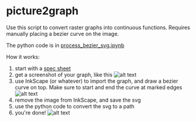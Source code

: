 # picture2graph

Use this script to convert raster graphs into continuous functions. Requires manually placing a bezier curve on the image.

The python code is in [process_bezier_svg.ipynb](../master/process_bezier_svg.ipynb)

How it works:
1. start with a [spec sheet](../master/334-15__T1C1-4WYA.pdf)
2. get a screenshot of your graph, like this
![alt text](../master/screenshot.png "Raster graph")
3. use InkScape (or whatever) to import the graph, and draw a bezier curve on top. Make sure to start and end the curve at marked edges
![alt text](../master/inkscape.png "Inkscape screenshot")
4. remove the image from InkScape, and save the svg
5. use the python code to convert the svg to a path
6. you're done!
![alt text](../master/result.png "Result")
